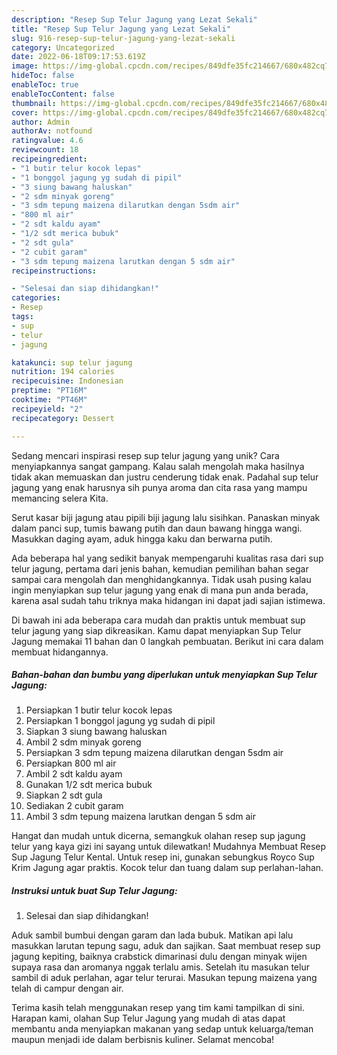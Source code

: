 ```yaml
---
description: "Resep Sup Telur Jagung yang Lezat Sekali"
title: "Resep Sup Telur Jagung yang Lezat Sekali"
slug: 916-resep-sup-telur-jagung-yang-lezat-sekali
category: Uncategorized
date: 2022-06-18T09:17:53.619Z
image: https://img-global.cpcdn.com/recipes/849dfe35fc214667/680x482cq70/sup-telur-jagung-foto-resep-utama.jpg
hideToc: false
enableToc: true
enableTocContent: false
thumbnail: https://img-global.cpcdn.com/recipes/849dfe35fc214667/680x482cq70/sup-telur-jagung-foto-resep-utama.jpg
cover: https://img-global.cpcdn.com/recipes/849dfe35fc214667/680x482cq70/sup-telur-jagung-foto-resep-utama.jpg
author: Admin
authorAv: notfound
ratingvalue: 4.6
reviewcount: 18
recipeingredient:
- "1 butir telur kocok lepas"
- "1 bonggol jagung yg sudah di pipil"
- "3 siung bawang haluskan"
- "2 sdm minyak goreng"
- "3 sdm tepung maizena dilarutkan dengan 5sdm air"
- "800 ml air"
- "2 sdt kaldu ayam"
- "1/2 sdt merica bubuk"
- "2 sdt gula"
- "2 cubit garam"
- "3 sdm tepung maizena larutkan dengan 5 sdm air"
recipeinstructions:

- "Selesai dan siap dihidangkan!"
categories:
- Resep
tags:
- sup
- telur
- jagung

katakunci: sup telur jagung 
nutrition: 194 calories
recipecuisine: Indonesian
preptime: "PT16M"
cooktime: "PT46M"
recipeyield: "2"
recipecategory: Dessert

---
```





Sedang mencari inspirasi resep sup telur jagung yang unik? Cara menyiapkannya sangat gampang. Kalau salah mengolah maka hasilnya tidak akan memuaskan dan justru cenderung tidak enak. Padahal sup telur jagung yang enak harusnya sih punya aroma dan cita rasa yang mampu memancing selera Kita.





Serut kasar biji jagung atau pipili biji jagung lalu sisihkan. Panaskan minyak dalam panci sup, tumis bawang putih dan daun bawang hingga wangi. Masukkan daging ayam, aduk hingga kaku dan berwarna putih.

Ada beberapa hal yang sedikit banyak mempengaruhi kualitas rasa dari sup telur jagung, pertama dari jenis bahan, kemudian pemilihan bahan segar sampai cara mengolah dan menghidangkannya. Tidak usah pusing kalau ingin menyiapkan sup telur jagung yang enak di mana pun anda berada, karena asal sudah tahu triknya maka hidangan ini dapat jadi sajian istimewa.






Di bawah ini ada beberapa cara mudah dan praktis untuk membuat sup telur jagung yang siap dikreasikan. Kamu dapat menyiapkan Sup Telur Jagung memakai 11 bahan dan 0 langkah pembuatan. Berikut ini cara dalam membuat hidangannya.

<!--inarticleads1-->

##### Bahan-bahan dan bumbu yang diperlukan untuk menyiapkan Sup Telur Jagung:

1. Persiapkan 1 butir telur kocok lepas
1. Persiapkan 1 bonggol jagung yg sudah di pipil
1. Siapkan 3 siung bawang haluskan
1. Ambil 2 sdm minyak goreng
1. Persiapkan 3 sdm tepung maizena dilarutkan dengan 5sdm air
1. Persiapkan 800 ml air
1. Ambil 2 sdt kaldu ayam
1. Gunakan 1/2 sdt merica bubuk
1. Siapkan 2 sdt gula
1. Sediakan 2 cubit garam
1. Ambil 3 sdm tepung maizena larutkan dengan 5 sdm air


Hangat dan mudah untuk dicerna, semangkuk olahan resep sup jagung telur yang kaya gizi ini sayang untuk dilewatkan! Mudahnya Membuat Resep Sup Jagung Telur Kental. Untuk resep ini, gunakan sebungkus Royco Sup Krim Jagung agar praktis. Kocok telur dan tuang dalam sup perlahan-lahan. 

<!--inarticleads2-->

##### Instruksi untuk buat Sup Telur Jagung:


1. Selesai dan siap dihidangkan!

Aduk sambil bumbui dengan garam dan lada bubuk. Matikan api lalu masukkan larutan tepung sagu, aduk dan sajikan. Saat membuat resep sup jagung kepiting, baiknya crabstick dimarinasi dulu dengan minyak wijen supaya rasa dan aromanya nggak terlalu amis. Setelah itu masukan telur sambil di aduk perlahan, agar telur terurai. Masukan tepung maizena yang telah di campur dengan air. 

Terima kasih telah menggunakan resep yang tim kami tampilkan di sini. Harapan kami, olahan Sup Telur Jagung yang mudah di atas dapat membantu anda menyiapkan makanan yang sedap untuk keluarga/teman maupun menjadi ide dalam berbisnis kuliner. Selamat mencoba!
